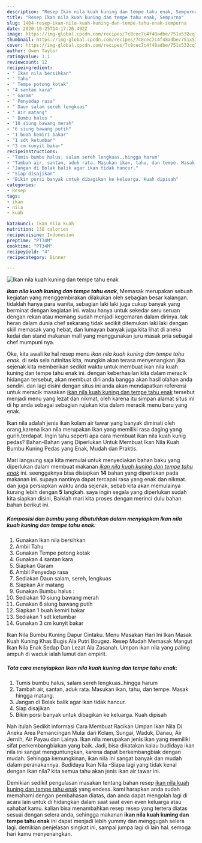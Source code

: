 ```yaml
---
description: "Resep Ikan nila kuah kuning dan tempe tahu enak, Sempurna"
title: "Resep Ikan nila kuah kuning dan tempe tahu enak, Sempurna"
slug: 1404-resep-ikan-nila-kuah-kuning-dan-tempe-tahu-enak-sempurna
date: 2020-10-25T14:17:26.492Z
image: https://img-global.cpcdn.com/recipes/7c8cec7c4f48adbe/751x532cq70/ikan-nila-kuah-kuning-dan-tempe-tahu-enak-foto-resep-utama.jpg
thumbnail: https://img-global.cpcdn.com/recipes/7c8cec7c4f48adbe/751x532cq70/ikan-nila-kuah-kuning-dan-tempe-tahu-enak-foto-resep-utama.jpg
cover: https://img-global.cpcdn.com/recipes/7c8cec7c4f48adbe/751x532cq70/ikan-nila-kuah-kuning-dan-tempe-tahu-enak-foto-resep-utama.jpg
author: Owen Taylor
ratingvalue: 3.1
reviewcount: 12
recipeingredient:
- " Ikan nila bersihkan"
- " Tahu"
- " Tempe potong kotak"
- "4 santan kara"
- " Garam"
- " Penyedap rasa"
- " Daun salam sereh lengkuas"
- " Air matang"
- " Bumbu halus "
- "10 siung bawang merah"
- "6 siung bawang putih"
- "1 buah kemiri bakar"
- "1 sdt ketumbar"
- "3 cm kunyit bakar"
recipeinstructions:
- "Tumis bumbu halus, salam sereh lengkuas..hingga harum"
- "Tambah air, santan, aduk rata. Masukan ikan, tahu, dan tempe. Masak hingga matang."
- "Jangan di Bolak balik agar ikan tidak hancur."
- "Siap disajikan"
- "Bikin porsi banyak untuk dibagikan ke keluarga. Kuah dipisah"
categories:
- Resep
tags:
- ikan
- nila
- kuah

katakunci: ikan nila kuah 
nutrition: 138 calories
recipecuisine: Indonesian
preptime: "PT34M"
cooktime: "PT34M"
recipeyield: "4"
recipecategory: Dinner

---
```



![Ikan nila kuah kuning dan tempe tahu enak](https://img-global.cpcdn.com/recipes/7c8cec7c4f48adbe/751x532cq70/ikan-nila-kuah-kuning-dan-tempe-tahu-enak-foto-resep-utama.jpg)

<b><i>ikan nila kuah kuning dan tempe tahu enak</i></b>, Memasak merupakan sebuah kegiatan yang menggembirakan dilakukan oleh sebagian besar kalangan. tidaklah hanya para wanita, sebagian laki laki juga cukup banyak yang berminat dengan kegiatan ini. walau hanya untuk sekedar seru seruan dengan rekan atau memang sudah menjadi kegemaran dalam dirinya. tak heran dalam dunia chef sekarang tidak sedikit ditemukan laki laki dengan skill memasak yang hebat, dan lumayan banyak juga kita lihat di aneka kedai dan stand makanan mall yang menggunakan juru masak pria sebagai chef mumpuni nya.

Oke, kita awali ke hal resep menu <i>ikan nila kuah kuning dan tempe tahu enak</i>. di sela sela rutinitas kita, mungkin akan terasa menyenangkan jika sejenak kita memberikan sedikit waktu untuk membuat ikan nila kuah kuning dan tempe tahu enak ini. dengan keberhasilan kita dalam meracik hidangan tersebut, akan membuat diri anda bangga akan hasil olahan anda sendiri. dan lagi disini dengan situs ini anda akan mendapatkan referensi untuk meracik masakan <u>ikan nila kuah kuning dan tempe tahu enak</u> tersebut menjadi menu yang lezat dan nikmat, oleh karena itu simpan alamat situs ini di hp anda sebagai sebagian rujukan kita dalam meracik menu baru yang enak.

Ikan nila adalah jenis ikan kolam air tawar yang banyak diminati oleh orang,karena ikan nila merupakan ikan yang memiliki rasa daging yang gurih,terdapat. Ingin tahu seperti apa cara membuat ikan nila kuah kunig pedas? Bahan-Bahan yang Diperlukan Untuk Membuat Ikan Nila Kuah Bumbu Kuning Pedas yang Enak, Mudah dan Praktis.


Mari langsung saja kita memulai untuk menyediakan bahan baku yang diperlukan dalam membuat makanan <u><i>ikan nila kuah kuning dan tempe tahu enak</i></u> ini. seenggaknya bisa disiapkan <b>14</b> bahan yang diperlukan pada makanan ini. supaya nantinya dapat tercapai rasa yang enak dan nikmat. dan juga persiapkan waktu anda sejenak, sebab kita akan memulainya kurang lebih dengan <b>5</b> langkah. saya ingin segala yang diperlukan sudah kita siapkan disini, Baiklah mari kita proses dengan merinci dulu bahan bahan berikut ini.

<!--inarticleads1-->

##### Komposisi dan bumbu yang dibutuhkan dalam menyiapkan Ikan nila kuah kuning dan tempe tahu enak:

1. Gunakan  Ikan nila bersihkan
1. Ambil  Tahu
1. Gunakan  Tempe potong kotak
1. Gunakan 4 santan kara
1. Siapkan  Garam
1. Ambil  Penyedap rasa
1. Sediakan  Daun salam, sereh, lengkuas
1. Siapkan  Air matang
1. Gunakan  Bumbu halus :
1. Sediakan 10 siung bawang merah
1. Gunakan 6 siung bawang putih
1. Siapkan 1 buah kemiri bakar
1. Sediakan 1 sdt ketumbar
1. Gunakan 3 cm kunyit bakar


Ikan Nila Bumbu Kuning Dapur Cintaku. Menu Masakan Hari Ini Ikan Masak Kuah Kuning Khas Bugis Ala Putri Bougez. Resep Mudah Memasak Mangut Ikan Nila Enak Sedap Dan Lezat Ala Zasanah. Umpan ikan nila yang paling ampuh di waduk ialah lumut dan empirit. 

<!--inarticleads2-->

##### Tata cara menyiapkan Ikan nila kuah kuning dan tempe tahu enak:

1. Tumis bumbu halus, salam sereh lengkuas..hingga harum
1. Tambah air, santan, aduk rata. Masukan ikan, tahu, dan tempe. Masak hingga matang.
1. Jangan di Bolak balik agar ikan tidak hancur.
1. Siap disajikan
1. Bikin porsi banyak untuk dibagikan ke keluarga. Kuah dipisah


Nah itulah Sedikit informasi Cara Membuat Racikan Umpan Ikan Nila Di Aneka Area Pemancingan Mulai dari Kolam, Sungai, Waduk, Danau, Air Jernih, Air Payau dan Lainya. Ikan nila merupakan jenis ikan yang memiliki sifat perkembangbiakan yang baik. Jadi, bisa dikatakan kalau budidaya ikan nila ini sangat menguntungkan, karena dapat berkembangbiak dengan mudah. Sehingga kemungkinan, ikan nila ini sangat banyak dan mudah dalam peranakannya. Budidaya Ikan Nila -Siapa lagi yang tidak kenal dengan ikan nila? kita semua tahu akan jenis ikan air tawar ini. 

Demikian sedikit pengulasan masakan tentang bahan resep <u>ikan nila kuah kuning dan tempe tahu enak</u> yang endess. kami harapkan anda sudah memahami dengan pembahasan diatas, dan anda dapat mengolah lagi di acara lain untuk di hidangkan dalam saat saat even even keluarga atau sahabat kamu. kalian bisa menambahkan resep resep yang tertera diatas sesuai dengan selera anda, sehingga makanan <b>ikan nila kuah kuning dan tempe tahu enak</b> ini dapat menjadi lebih yummy dan menggugah selera lagi. demikian penjelasan singkat ini, sampai jumpa lagi di lain hal. semoga hari kamu menyenangkan.
